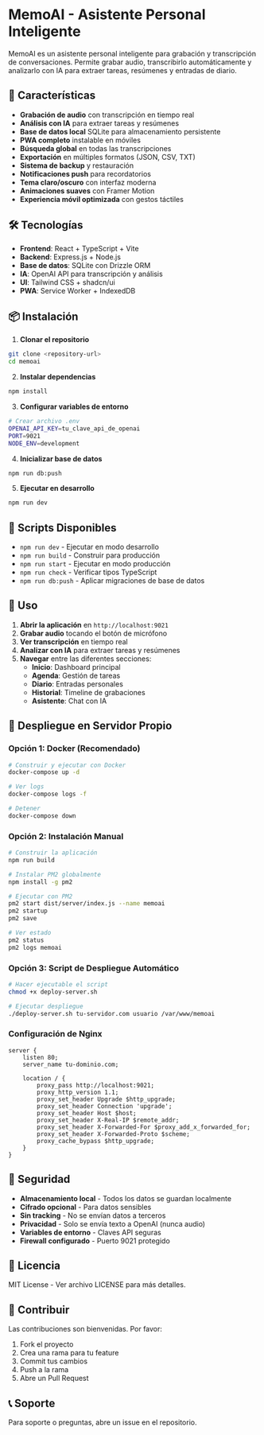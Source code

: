 # MemoAI - Asistente Personal Inteligente

MemoAI es un asistente personal inteligente para grabación y transcripción de conversaciones. Permite grabar audio, transcribirlo automáticamente y analizarlo con IA para extraer tareas, resúmenes y entradas de diario.

## 🚀 Características

- **Grabación de audio** con transcripción en tiempo real
- **Análisis con IA** para extraer tareas y resúmenes
- **Base de datos local** SQLite para almacenamiento persistente
- **PWA completo** instalable en móviles
- **Búsqueda global** en todas las transcripciones
- **Exportación** en múltiples formatos (JSON, CSV, TXT)
- **Sistema de backup** y restauración
- **Notificaciones push** para recordatorios
- **Tema claro/oscuro** con interfaz moderna
- **Animaciones suaves** con Framer Motion
- **Experiencia móvil optimizada** con gestos táctiles

## 🛠️ Tecnologías

- **Frontend**: React + TypeScript + Vite
- **Backend**: Express.js + Node.js
- **Base de datos**: SQLite con Drizzle ORM
- **IA**: OpenAI API para transcripción y análisis
- **UI**: Tailwind CSS + shadcn/ui
- **PWA**: Service Worker + IndexedDB

## 📦 Instalación

1. **Clonar el repositorio**
```bash
git clone <repository-url>
cd memoai
```

2. **Instalar dependencias**
```bash
npm install
```

3. **Configurar variables de entorno**
```bash
# Crear archivo .env
OPENAI_API_KEY=tu_clave_api_de_openai
PORT=9021
NODE_ENV=development
```

4. **Inicializar base de datos**
```bash
npm run db:push
```

5. **Ejecutar en desarrollo**
```bash
npm run dev
```

## 🔧 Scripts Disponibles

- `npm run dev` - Ejecutar en modo desarrollo
- `npm run build` - Construir para producción
- `npm run start` - Ejecutar en modo producción
- `npm run check` - Verificar tipos TypeScript
- `npm run db:push` - Aplicar migraciones de base de datos

## 📱 Uso

1. **Abrir la aplicación** en `http://localhost:9021`
2. **Grabar audio** tocando el botón de micrófono
3. **Ver transcripción** en tiempo real
4. **Analizar con IA** para extraer tareas y resúmenes
5. **Navegar** entre las diferentes secciones:
   - **Inicio**: Dashboard principal
   - **Agenda**: Gestión de tareas
   - **Diario**: Entradas personales
   - **Historial**: Timeline de grabaciones
   - **Asistente**: Chat con IA

## 🚀 Despliegue en Servidor Propio

### Opción 1: Docker (Recomendado)

```bash
# Construir y ejecutar con Docker
docker-compose up -d

# Ver logs
docker-compose logs -f

# Detener
docker-compose down
```

### Opción 2: Instalación Manual

```bash
# Construir la aplicación
npm run build

# Instalar PM2 globalmente
npm install -g pm2

# Ejecutar con PM2
pm2 start dist/server/index.js --name memoai
pm2 startup
pm2 save

# Ver estado
pm2 status
pm2 logs memoai
```

### Opción 3: Script de Despliegue Automático

```bash
# Hacer ejecutable el script
chmod +x deploy-server.sh

# Ejecutar despliegue
./deploy-server.sh tu-servidor.com usuario /var/www/memoai
```

### Configuración de Nginx

```nginx
server {
    listen 80;
    server_name tu-dominio.com;
    
    location / {
        proxy_pass http://localhost:9021;
        proxy_http_version 1.1;
        proxy_set_header Upgrade $http_upgrade;
        proxy_set_header Connection 'upgrade';
        proxy_set_header Host $host;
        proxy_set_header X-Real-IP $remote_addr;
        proxy_set_header X-Forwarded-For $proxy_add_x_forwarded_for;
        proxy_set_header X-Forwarded-Proto $scheme;
        proxy_cache_bypass $http_upgrade;
    }
}
```

## 🔐 Seguridad

- **Almacenamiento local** - Todos los datos se guardan localmente
- **Cifrado opcional** - Para datos sensibles
- **Sin tracking** - No se envían datos a terceros
- **Privacidad** - Solo se envía texto a OpenAI (nunca audio)
- **Variables de entorno** - Claves API seguras
- **Firewall configurado** - Puerto 9021 protegido

## 📄 Licencia

MIT License - Ver archivo LICENSE para más detalles.

## 🤝 Contribuir

Las contribuciones son bienvenidas. Por favor:

1. Fork el proyecto
2. Crea una rama para tu feature
3. Commit tus cambios
4. Push a la rama
5. Abre un Pull Request

## 📞 Soporte

Para soporte o preguntas, abre un issue en el repositorio.
